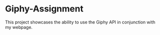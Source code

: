 # Giphy-Assignment
This project showcases the ability to use the Giphy API in conjunction with my webpage.
##